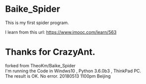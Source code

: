 # Baike_Spider

This is my first spider program.

I learn from this url:
https://www.imooc.com/learn/563

Thanks for CrazyAnt. 
=====================================================
forked from TheoKm/Baike_Spider  
I'm running the Code in Windws10 , Python 3.6.0b3 , ThinkPad PC.  
The result is OK. No error. 
20180513 1100pm Beijing
